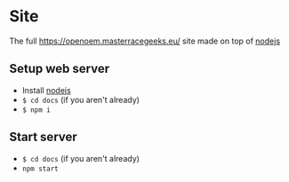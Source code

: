 # Site
The full https://openoem.masterracegeeks.eu/ site made on top of [nodejs](https://nodejs.org/en/)

## Setup web server
- Install [nodejs](https://nodejs.org/en/)
- `$ cd docs` (if you aren't already)
- `$ npm i`

## Start server
- `$ cd docs` (if you aren't already)
- `npm start`

